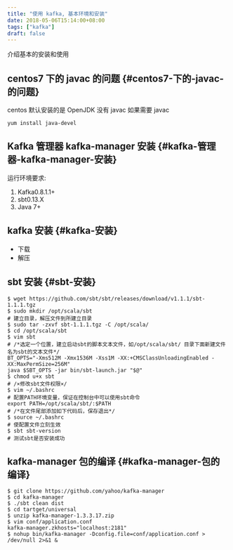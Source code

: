 ```yaml
---
title: "使用 kafka, 基本环境和安装"
date: 2018-05-06T15:14:00+08:00
tags: ["kafka"]
draft: false
---
```


介绍基本的安装和使用

<!--more-->


## centos7 下的 javac 的问题 {#centos7-下的-javac-的问题}

centos 默认安装的是 OpenJDK 没有 javac
如果需要 javac

```shell
yum install java-devel
```


## Kafka 管理器 kafka-manager 安装 {#kafka-管理器-kafka-manager-安装}

运行环境要求:

1.  Kafka0.8.1.1+
2.  sbt0.13.X
3.  Java 7+


## kafka 安装 {#kafka-安装}

-   下载
-   解压


## sbt 安装 {#sbt-安装}

```shell
$ wget https://github.com/sbt/sbt/releases/download/v1.1.1/sbt-1.1.1.tgz
$ sudo mkdir /opt/scala/sbt                                             # 建立目录，解压文件到所建立目录
$ sudo tar -zxvf sbt-1.1.1.tgz -C /opt/scala/
$ cd /opt/scala/sbt
$ vim sbt                                                               # /*选定一个位置，建立启动sbt的脚本文本文件，如/opt/scala/sbt/ 目录下面新建文件名为sbt的文本文件*/
BT_OPTS="-Xms512M -Xmx1536M -Xss1M -XX:+CMSClassUnloadingEnabled -XX:MaxPermSize=256M"
java $SBT_OPTS -jar bin/sbt-launch.jar "$@"
$ chmod u+x sbt                                                         # /×修改sbt文件权限×/
$ vim ~/.bashrc                                                         # 配置PATH环境变量，保证在控制台中可以使用sbt命令
export PATH=/opt/scala/sbt/:$PATH                                       # /*在文件尾部添加如下代码后，保存退出*/
$ source ~/.bashrc                                                      # 使配置文件立刻生效
$ sbt sbt-version                                                       # 测试sbt是否安装成功
```


## kafka-manager 包的编译 {#kafka-manager-包的编译}

```shell
$ git clone https://github.com/yahoo/kafka-manager
$ cd kafka-manager
$ ./sbt clean dist
$ cd tartget/universal
$ unzip kafka-manager-1.3.3.17.zip
$ vim conf/application.conf
kafka-manager.zkhosts="localhost:2181"
$ nohup bin/kafka-manager -Dconfig.file=conf/application.conf > /dev/null 2>&1 &
```
